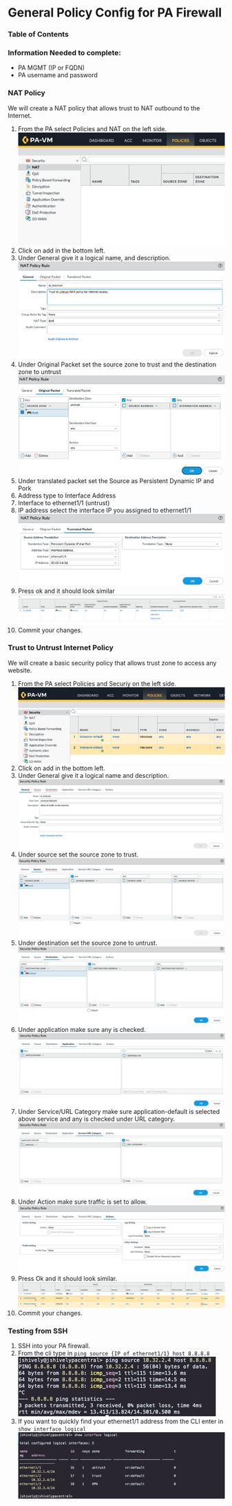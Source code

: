 # General Policy Config for PA Firewall

### Table of Contents

### Information Needed to complete:
* PA MGMT (IP or FQDN)
* PA username and password

### NAT Policy
We will create a NAT policy that allows trust to NAT outbound to the Internet.

1. From the PA select Policies and NAT on the left side.\
![nat_location](images/nat_location.png)
2. Click on add in the bottom left.
3. Under General give it a logical name, and description.\
![nat_general](images/nat_policy_general.png)
4. Under Original Packet set the source zone to trust and the destination zone to untrust\
![nat_original_packet](images/nat_original_packet.png)
5. Under translated packet set the Source as Persistent Dynamic IP and Pork
6. Address type to Interface Address
7. Interface to ethernet1/1 (untrust)
8. IP address select the interface IP you assigned to ethernet1/1\
![nat_translated_packet](images/nat_translated.png)
9.  Press ok and it should look similar\
![nat_final](images/nat_full_policy.png)
10. Commit your changes.

### Trust to Untrust Internet Policy
We will create a basic security policy that allows trust zone to access any website.

1. From the PA select Policies and Securiy on the left side.\
![policy_start](images/policy_start.png)
2. Click on add in the bottom left.
3. Under General give it a logical name and description.\
![policy_general](images/policy_general.png)
4. Under source set the source zone to trust.\
![policy_source](images/policy_source.png)
5. Under destination set the source zone to untrust.\
![policy_destination](images/policy_destination.png)
6. Under application make sure any is checked.\
![policy_application](images/policy_application.png)
7. Under Service/URL Category make sure application-default is selected above service and any is checked under URL category.\
![policy_service](images/policy_service.png)
8. Under Action make sure traffic is set to allow.
![policy_action](images/policy_action.png)
9. Press Ok and it should look similar.\
![policy_final](images/policy_final.png)
10.  Commit your changes.

### Testing from SSH
1. SSH into your PA firewall.
2. From the cli type in ```ping source {IP of ethernet1/1} host 8.8.8.8```\
![ping](images/ping_validate.png)
3. If you want to quickly find your ethernet1/1 address from the CLI enter in ```show interface logical```\
![interface](images/interface_logical.png)